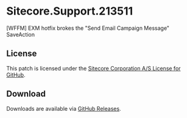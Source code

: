 # Sitecore.Support.213511
[WFFM] EXM hotfix brokes the &quot;Send Email Campaign Message&quot; SaveAction

## License  
This patch is licensed under the [Sitecore Corporation A/S License for GitHub](https://github.com/sitecoresupport/Sitecore.Support.213511/blob/master/LICENSE).  

## Download  
Downloads are available via [GitHub Releases](https://github.com/sitecoresupport/Sitecore.Support.213511/releases).  

